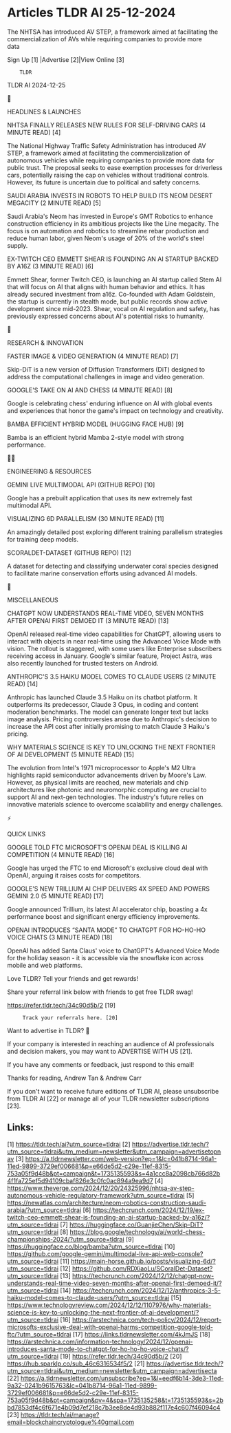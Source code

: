 # Articles TLDR AI 25-12-2024

The NHTSA has introduced AV STEP, a framework aimed at facilitating
the commercialization of AVs while requiring companies to provide more
data ‌ ‌ ‌ ‌ ‌ ‌ ‌ ‌ ‌ ‌ ‌ ‌ ‌ ‌ ‌ ‌ ‌ ‌ ‌ ‌ ‌ ‌ ‌ ‌ ‌ ‌  ‌ ‌ ‌ ‌ ‌ ‌ ‌ ‌ ‌ ‌ ‌ ‌ ‌ ‌ ‌ ‌ ‌ ‌ ‌ ‌ ‌ ‌ ‌ ‌ ‌ ‌ 


 Sign Up [1] |Advertise [2]|View Online [3] 

		TLDR 

TLDR AI 2024-12-25

🚀 

HEADLINES & LAUNCHES

 NHTSA FINALLY RELEASES NEW RULES FOR SELF-DRIVING CARS (4 MINUTE
READ) [4] 

 The National Highway Traffic Safety Administration has introduced AV
STEP, a framework aimed at facilitating the commercialization of
autonomous vehicles while requiring companies to provide more data for
public trust. The proposal seeks to ease exemption processes for
driverless cars, potentially raising the cap on vehicles without
traditional controls. However, its future is uncertain due to
political and safety concerns. 

 SAUDI ARABIA INVESTS IN ROBOTS TO HELP BUILD ITS NEOM DESERT MEGACITY
(2 MINUTE READ) [5] 

 Saudi Arabia's Neom has invested in Europe's GMT Robotics to enhance
construction efficiency in its ambitious projects like the Line
megacity. The focus is on automation and robotics to streamline rebar
production and reduce human labor, given Neom's usage of 20% of the
world's steel supply. 

 EX-TWITCH CEO EMMETT SHEAR IS FOUNDING AN AI STARTUP BACKED BY A16Z
(3 MINUTE READ) [6] 

 Emmett Shear, former Twitch CEO, is launching an AI startup called
Stem AI that will focus on AI that aligns with human behavior and
ethics. It has already secured investment from a16z. Co-founded with
Adam Goldstein, the startup is currently in stealth mode, but public
records show active development since mid-2023. Shear, vocal on AI
regulation and safety, has previously expressed concerns about AI's
potential risks to humanity. 

🧠 

RESEARCH & INNOVATION

 FASTER IMAGE & VIDEO GENERATION (4 MINUTE READ) [7] 

 Skip-DiT is a new version of Diffusion Transformers (DiT) designed to
address the computational challenges in image and video generation. 

 GOOGLE'S TAKE ON AI AND CHESS (4 MINUTE READ) [8] 

 Google is celebrating chess' enduring influence on AI with global
events and experiences that honor the game's impact on technology and
creativity. 

 BAMBA EFFICIENT HYBRID MODEL (HUGGING FACE HUB) [9] 

 Bamba is an efficient hybrid Mamba 2-style model with strong
performance. 

🧑‍💻 

ENGINEERING & RESOURCES

 GEMINI LIVE MULTIMODAL API (GITHUB REPO) [10] 

 Google has a prebuilt application that uses its new extremely fast
multimodal API. 

 VISUALIZING 6D PARALLELISM (30 MINUTE READ) [11] 

 An amazingly detailed post exploring different training parallelism
strategies for training deep models. 

 SCORALDET-DATASET (GITHUB REPO) [12] 

 A dataset for detecting and classifying underwater coral species
designed to facilitate marine conservation efforts using advanced AI
models. 

🎁 

MISCELLANEOUS

 CHATGPT NOW UNDERSTANDS REAL-TIME VIDEO, SEVEN MONTHS AFTER OPENAI
FIRST DEMOED IT (3 MINUTE READ) [13] 

 OpenAI released real-time video capabilities for ChatGPT, allowing
users to interact with objects in near real-time using the Advanced
Voice Mode with vision. The rollout is staggered, with some users like
Enterprise subscribers receiving access in January. Google's similar
feature, Project Astra, was also recently launched for trusted testers
on Android. 

 ANTHROPIC'S 3.5 HAIKU MODEL COMES TO CLAUDE USERS (2 MINUTE READ)
[14] 

 Anthropic has launched Claude 3.5 Haiku on its chatbot platform. It
outperforms its predecessor, Claude 3 Opus, in coding and content
moderation benchmarks. The model can generate longer text but lacks
image analysis. Pricing controversies arose due to Anthropic's
decision to increase the API cost after initially promising to match
Claude 3 Haiku's pricing. 

 WHY MATERIALS SCIENCE IS KEY TO UNLOCKING THE NEXT FRONTIER OF AI
DEVELOPMENT (5 MINUTE READ) [15] 

 The evolution from Intel's 1971 microprocessor to Apple's M2 Ultra
highlights rapid semiconductor advancements driven by Moore's Law.
However, as physical limits are reached, new materials and chip
architectures like photonic and neuromorphic computing are crucial to
support AI and next-gen technologies. The industry's future relies on
innovative materials science to overcome scalability and energy
challenges. 

⚡ 

QUICK LINKS

 GOOGLE TOLD FTC MICROSOFT'S OPENAI DEAL IS KILLING AI COMPETITION (4
MINUTE READ) [16] 

 Google has urged the FTC to end Microsoft's exclusive cloud deal with
OpenAI, arguing it raises costs for competitors. 

 GOOGLE'S NEW TRILLIUM AI CHIP DELIVERS 4X SPEED AND POWERS GEMINI 2.0
(5 MINUTE READ) [17] 

 Google announced Trillium, its latest AI accelerator chip, boasting a
4x performance boost and significant energy efficiency improvements. 

 OPENAI INTRODUCES “SANTA MODE” TO CHATGPT FOR HO-HO-HO VOICE
CHATS (3 MINUTE READ) [18] 

 OpenAI has added Santa Claus' voice to ChatGPT's Advanced Voice Mode
for the holiday season - it is accessible via the snowflake icon
across mobile and web platforms. 

Love TLDR? Tell your friends and get rewards!

 Share your referral link below with friends to get free TLDR swag! 

 https://refer.tldr.tech/34c90d5b/2 [19] 

		 Track your referrals here. [20] 

Want to advertise in TLDR? 📰

 If your company is interested in reaching an audience of AI
professionals and decision makers, you may want to ADVERTISE WITH US
[21]. 

 If you have any comments or feedback, just respond to this email! 

Thanks for reading, 
Andrew Tan & Andrew Carr 

If you don't want to receive future editions of TLDR AI, please
unsubscribe from TLDR AI [22] or manage all of your TLDR newsletter
subscriptions [23]. 

 

Links:
------
[1] https://tldr.tech/ai?utm_source=tldrai
[2] https://advertise.tldr.tech/?utm_source=tldrai&utm_medium=newsletter&utm_campaign=advertisetopnav
[3] https://a.tldrnewsletter.com/web-version?ep=1&lc=041b8714-96a1-11ed-9899-3729ef006681&p=e66de5d2-c29e-11ef-8315-753a05f9d48b&pt=campaign&t=1735135593&s=4a1ccc8a2098cb766d82b4f1fa725ef5d94109cbaf826e3c0fc0ac894a9ea9d7
[4] https://www.theverge.com/2024/12/20/24325996/nhtsa-av-step-autonomous-vehicle-regulatory-framework?utm_source=tldrai
[5] https://newatlas.com/architecture/neom-robotics-construction-saudi-arabia/?utm_source=tldrai
[6] https://techcrunch.com/2024/12/19/ex-twitch-ceo-emmett-shear-is-founding-an-ai-startup-backed-by-a16z/?utm_source=tldrai
[7] https://huggingface.co/GuanjieChen/Skip-DiT?utm_source=tldrai
[8] https://blog.google/technology/ai/world-chess-championships-2024/?utm_source=tldrai
[9] https://huggingface.co/blog/bamba?utm_source=tldrai
[10] https://github.com/google-gemini/multimodal-live-api-web-console?utm_source=tldrai
[11] https://main-horse.github.io/posts/visualizing-6d/?utm_source=tldrai
[12] https://github.com/RDXiaoLu/SCoralDet-Dataset?utm_source=tldrai
[13] https://techcrunch.com/2024/12/12/chatgpt-now-understands-real-time-video-seven-months-after-openai-first-demoed-it/?utm_source=tldrai
[14] https://techcrunch.com/2024/12/12/anthropics-3-5-haiku-model-comes-to-claude-users/?utm_source=tldrai
[15] https://www.technologyreview.com/2024/12/12/1107976/why-materials-science-is-key-to-unlocking-the-next-frontier-of-ai-development/?utm_source=tldrai
[16] https://arstechnica.com/tech-policy/2024/12/report-microsofts-exclusive-deal-with-openai-harms-competition-google-told-ftc/?utm_source=tldrai
[17] https://links.tldrnewsletter.com/4kJmJS
[18] https://arstechnica.com/information-technology/2024/12/openai-introduces-santa-mode-to-chatgpt-for-ho-ho-ho-voice-chats/?utm_source=tldrai
[19] https://refer.tldr.tech/34c90d5b/2
[20] https://hub.sparklp.co/sub_46c6316534f5/2
[21] https://advertise.tldr.tech/?utm_source=tldrai&utm_medium=newsletter&utm_campaign=advertisecta
[22] https://a.tldrnewsletter.com/unsubscribe?ep=1&l=eedf6b14-3de3-11ed-9a32-0241b9615763&lc=041b8714-96a1-11ed-9899-3729ef006681&p=e66de5d2-c29e-11ef-8315-753a05f9d48b&pt=campaign&pv=4&spa=1735135258&t=1735135593&s=2bbd7853df4c6f671e4b09d7ef218c7b3ee8de4d93b882f117e4c607f46094c4
[23] https://tldr.tech/ai/manage?email=blockchaincryptologue%40gmail.com